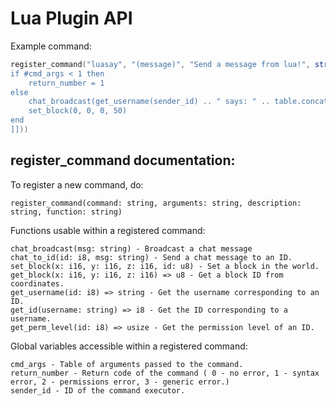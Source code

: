 # Lua Plugin API

Example command:
```lua
register_command("luasay", "(message)", "Send a message from lua!", string.format([[
if #cmd_args < 1 then
    return_number = 1
else
    chat_broadcast(get_username(sender_id) .. " says: " .. table.concat(cmd_args, " "))
    set_block(0, 0, 0, 50)
end
]]))
```

## register_command documentation:
To register a new command, do:
```
register_command(command: string, arguments: string, description: string, function: string)
```
Functions usable within a registered command:
```
chat_broadcast(msg: string) - Broadcast a chat message
chat_to_id(id: i8, msg: string) - Send a chat message to an ID.
set_block(x: i16, y: i16, z: i16, id: u8) - Set a block in the world.
get_block(x: i16, y: i16, z: i16) => u8 - Get a block ID from coordinates.
get_username(id: i8) => string - Get the username corresponding to an ID.
get_id(username: string) => i8 - Get the ID corresponding to a username.
get_perm_level(id: i8) => usize - Get the permission level of an ID.
```
Global variables accessible within a registered command:
```
cmd_args - Table of arguments passed to the command.
return_number - Return code of the command ( 0 - no error, 1 - syntax error, 2 - permissions error, 3 - generic error.)
sender_id - ID of the command executor.
```